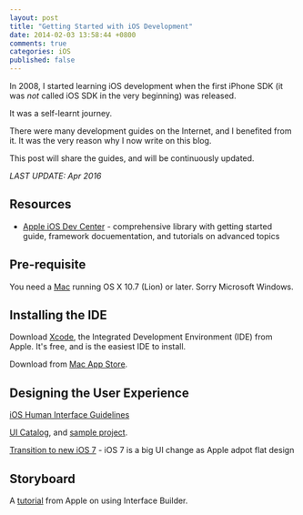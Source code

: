 ```yaml
---
layout: post
title: "Getting Started with iOS Development"
date: 2014-02-03 13:58:44 +0800
comments: true
categories: iOS
published: false
---
```


In 2008, I started learning iOS development when the first iPhone SDK (it was _not_ called iOS SDK in the very beginning) was released. 

It was a self-learnt journey.

There were many development guides on the Internet, and I benefited from it. It was the very reason why I now write on this blog.

This post will share the guides, and will be continuously updated.

_LAST UPDATE: Apr 2016_


## Resources

- [Apple iOS Dev Center](https://developer.apple.com/devcenter/ios/) - comprehensive library with getting started guide, framework docuementation, and tutorials on advanced topics


## Pre-requisite

You need a [Mac](http://store.apple.com/mac) running OS X 10.7 (Lion) or later. Sorry Microsoft Windows.


## Installing the IDE

Download [Xcode](https://developer.apple.com/xcode/index.php), the Integrated Development Environment (IDE) from Apple. It's free, and is the easiest IDE to install.

Download from [Mac App Store](https://itunes.apple.com/app/xcode/id497799835?ls=1&mt=12&at=11luru).


## Designing the User Experience

[iOS Human Interface Guidelines](https://developer.apple.com/library/ios/documentation/UserExperience/Conceptual/MobileHIG/index.html#//apple_ref/doc/uid/TP40006556)

[UI Catalog](https://developer.apple.com/library/ios/documentation/UserExperience/Conceptual/UIKitUICatalog/index.html#//apple_ref/doc/uid/TP40012857), and [sample project](https://developer.apple.com/library/ios/samplecode/UICatalog/Introduction/Intro.html#//apple_ref/doc/uid/DTS40007710).

[Transition to new iOS 7](https://developer.apple.com/library/ios/documentation/UserExperience/Conceptual/TransitionGuide/index.html#//apple_ref/doc/uid/TP40013174) - iOS 7 is a big UI change as Apple adpot flat design


## Storyboard

A [tutorial](https://developer.apple.com/library/ios/referencelibrary/GettingStarted/RoadMapiOS/SecondTutorial.html#//apple_ref/doc/uid/TP40011343-CH8-SW1) from Apple on using Interface Builder.


